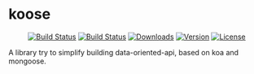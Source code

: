 # koose
<p align="center">
  <a href="https://circleci.com/gh/wusisu/koose/tree/master"><img src="https://img.shields.io/circleci/project/wusisu/koose/master.svg" alt="Build Status"></a>
  <a href="https://codecov.io/gh/wusisu/koose"><img src="https://img.shields.io/codecov/c/github/wusisu/koose.svg" alt="Build Status"></a>
  <a href="https://www.npmjs.com/package/@wusisu/koose"><img src="https://img.shields.io/npm/dt/@wusisu/koose.svg" alt="Downloads"></a>
  <a href="https://www.npmjs.com/package/@wusisu/koose"><img src="https://img.shields.io/npm/v/@wusisu/koose.svg" alt="Version"></a>
  <a href="https://www.npmjs.com/package/@wusisu/koose"><img src="https://img.shields.io/npm/l/@wusisu/koose.svg" alt="License"></a>
</p>

A library try to simplify building data-oriented-api, based on koa and mongoose.
